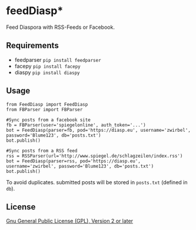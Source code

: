 # feedDiasp*
Feed Diaspora with RSS-Feeds or Facebook.
## Requirements

 * feedparser `pip install feedparser`
 * facepy `pip install facepy`
 * diaspy `pip install diaspy`

## Usage

    from FeedDiasp import FeedDiasp
    from FBParser import FBParser
    
    #Sync posts from a facebook site
    fb = FBParser(user='spiegelonline', auth_token='...')
    bot = FeedDiasp(parser=fb, pod='https://diasp.eu', username='zwirbel', password='Blume123', db='posts.txt')
    bot.publish()
    
    #Sync posts from a RSS feed
    rss = RSSParser(url='http://www.spiegel.de/schlagzeilen/index.rss')
    bot = FeedDiasp(parser=rss, pod='https://diasp.eu', username='zwirbel', password='Blume123', db='posts.txt')
    bot.publish()
    
To avoid duplicates. submitted posts will be stored in `posts.txt` (defined in `db`).

## License

[Gnu General Public License (GPL), Version 2 or later](https://www.gnu.org/licenses/gpl-2.0.html#SEC1)

